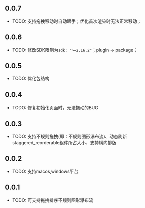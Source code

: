 ## 0.0.7

* TODO: 支持拖拽移动时自动跟手；优化首次渲染时无法正常移动；

## 0.0.6

* TODO: 修改SDK限制为`sdk: ">=2.16.2"`；plugin -> package；

## 0.0.5

* TODO: 优化包结构

## 0.0.4

* TODO: 修复初始化页面时，无法拖动的BUG

## 0.0.3

* TODO: 支持不规则拖拽(即：不规则图形瀑布流)、动态刷新staggered_reorderable组件所占大小、支持横向排版

## 0.0.2

* TODO: 支持macos,windows平台

## 0.0.1

* TODO: 可支持拖拽排序不规则图形瀑布流